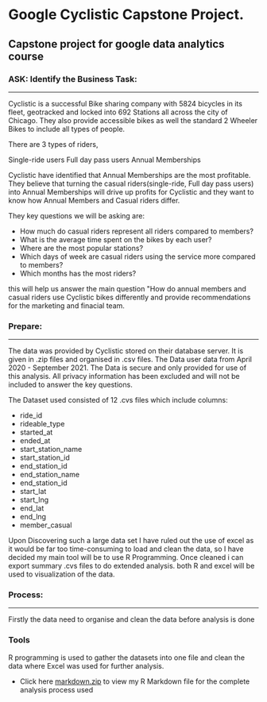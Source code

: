 # Google Cyclistic Capstone Project.

## Capstone project for google data analytics course



### ASK: Identify the Business Task:
---------------------------------------------------------------------------------------------------------------------------------------------------------------------------------
Cyclistic is a successful Bike sharing company with 5824 bicycles in its fleet, geotracked and locked into 692 Stations all across the city of Chicago. They also provide accessible bikes as well the standard 2 Wheeler Bikes to include all types of people.

There are 3 types of riders, 

Single-ride users
Full day pass users
Annual Memberships

Cyclistic have identified that Annual Memberships are the most profitable. They believe that turning the casual riders(single-ride, Full day pass users) into Annual Memberships will drive up profits for Cyclistic and they want to know how Annual Members and Casual riders differ.

They key questions we will be asking are:

- How much do casual riders represent all riders compared to members?
- What is the average time spent on the bikes by each user?
- Where are the most popular stations?
- Which days of week are casual riders using the service more compared to members?
- Which months has the most riders?

this will help us answer the main question "How do annual members and casual riders use Cyclistic bikes differently and provide recommendations for the marketing and finacial team.

### Prepare:
---------------------------------------------------------------------------------------------------------------------------------------------------------------------------------

The data was provided by Cyclistic stored on their database server. It is given in .zip files and organised in .csv files. The Data user data from April 2020 - September 2021. The Data is secure and only provided for use of this analysis. All privacy information has been excluded and will not be included to answer the key questions.

The Dataset used consisted of 12 .cvs files which include columns:

- ride_id
- rideable_type
- started_at
- ended_at
- start_station_name
- start_station_id
- end_station_id
- end_station_name
- end_station_id
- start_lat
- start_lng
- end_lat
- end_lng
- member_casual

Upon Discovering such a large data set I have ruled out the use of excel as it would be far too time-consuming to load and clean the data, so I have decided my main tool will be to use R Programming. Once cleaned i can export summary .cvs files to do extended analysis. both R and excel will be used to visualization of the data.

### Process:
---------------------------------------------------------------------------------------------------------------------------------------------------------------------------------

Firstly the data need to organise and clean the data before analysis is done

### Tools 
R programming is used to gather the datasets into one file and clean the data where Excel was used for further analysis.

* Click here [markdown.zip](https://github.com/ryfulkun/google_cyclistic_capstone_project/files/7594176/markdown.zip) to view my R Markdown file for the complete analysis process used


```












